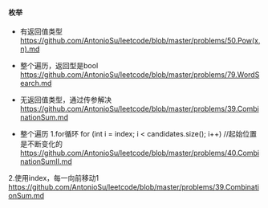#### **枚举**

* 有返回值类型  
https://github.com/AntonioSu/leetcode/blob/master/problems/50.Pow(x,n).md  

* 整个遍历，返回型是bool  
https://github.com/AntonioSu/leetcode/blob/master/problems/79.WordSearch.md

* 无返回值类型，通过传参解决
https://github.com/AntonioSu/leetcode/blob/master/problems/39.CombinationSum.md

* 整个遍历
1.for循环
for (int i = index; i < candidates.size(); i++) //起始位置是不断变化的
https://github.com/AntonioSu/leetcode/blob/master/problems/40.CombinationSumII.md

2.使用index，每一向前移动1
https://github.com/AntonioSu/leetcode/blob/master/problems/39.CombinationSum.md